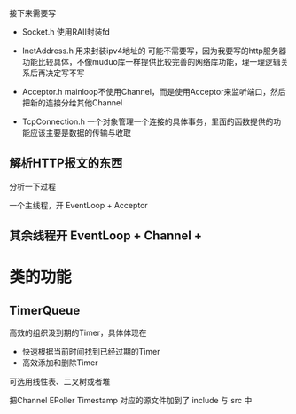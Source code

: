 接下来需要写

* Socket.h
使用RAII封装fd

* InetAddress.h
用来封装ipv4地址的
可能不需要写，因为我要写的http服务器功能比较具体，不像muduo库一样提供比较完善的网络库功能，理一理逻辑关系后再决定写不写

* Acceptor.h
mainloop不使用Channel，而是使用Acceptor来监听端口，然后把新的连接分给其他Channel

* TcpConnection.h
一个对象管理一个连接的具体事务，里面的函数提供的功能应该主要是数据的传输与收取

解析HTTP报文的东西
---
分析一下过程

一个主线程，开
EventLoop + Acceptor

其余线程开
EventLoop + Channel + 
---
# 类的功能
## TimerQueue
高效的组织没到期的Timer，具体体现在
* 快速根据当前时间找到已经过期的Timer
* 高效添加和删除Timer

可选用线性表、二叉树或者堆

把Channel EPoller Timestamp 对应的源文件加到了 include 与 src 中